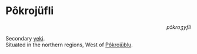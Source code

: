 
# Pôkrojüfli

<div align="right"><i>pɔ̃kroʒyfli</i></div>

Secondary [yeki](../Natural%20Science/Unique%20Species/yeki.md).  
Situated in the northern regions, West of [Pôkrojüblu](Pôkrojüblu.md).  